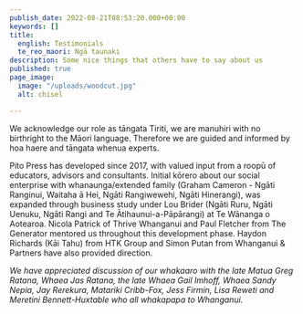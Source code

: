 ```yaml
---
publish_date: 2022-08-21T08:53:20.000+00:00
keywords: []
title:
  english: Testimonials
  te_reo_maori: Ngā taunaki
description: Some nice things that others have to say about us
published: true
page_image:
  image: "/uploads/woodcut.jpg"
  alt: chisel

---
```

We acknowledge our role as tāngata Tiriti, we are manuhiri with no birthright to the Māori language. Therefore we are guided and informed by hoa haere and tāngata whenua experts.

Pito Press has developed since 2017, with valued input from a roopū of educators, advisors and consultants. Initial kōrero about our social enterprise with whanaunga/extended family (Graham Cameron - Ngāti Ranginui, Waitaha ā Hei, Ngāti Rangiwewehi, Ngāti Hinerangi), was expanded through business study under Lou Brider (Ngāti Ruru, Ngāti Uenuku, Ngāti Rangi and Te Ātihaunui-a-Pāpārangi) at Te Wānanga o Aotearoa. Nicola Patrick of Thrive Whanganui and Paul Fletcher from The Generator mentored us throughout this development phase. Haydon Richards (Kāi Tahu) from HTK Group and Simon Putan from Whanganui & Partners have also provided direction.

_We have appreciated discussion of our whakaaro with the late Matua Greg Ratana, Whaea Jas Ratana, the late Whaea Gail Imhoff, Whaea Sandy Nepia, Jay Rerekura, Matariki Cribb-Fox, Jess Firmin, Lisa Reweti and Meretini Bennett-Huxtable who all whakapapa to Whanganui._
